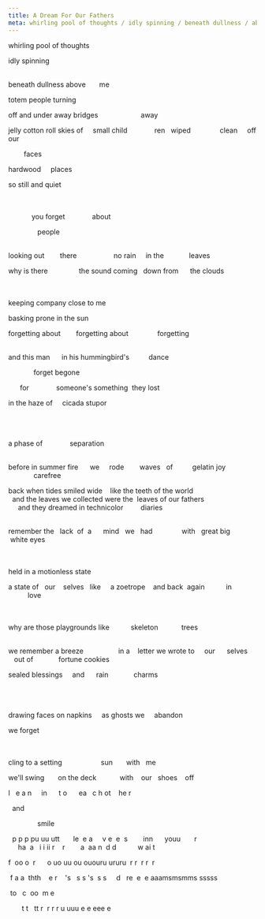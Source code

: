 ```yaml
---
title: A Dream For Our Fathers
meta: whirling pool of thoughts / idly spinning / beneath dullness / above / me
---
```


whirling&nbsp;pool&nbsp;of&nbsp;thoughts

idly&nbsp;spinning
<br>
<br>

beneath&nbsp;dullness
above
&nbsp;&nbsp;&nbsp;&nbsp;&nbsp;&nbsp;me
<!--excerpt-->

totem&nbsp;people&nbsp;turning

off&nbsp;and&nbsp;under
away&nbsp;bridges
&nbsp;&nbsp;&nbsp;&nbsp;&nbsp;&nbsp;&nbsp;&nbsp;&nbsp;&nbsp;&nbsp;&nbsp;&nbsp;&nbsp;&nbsp;&nbsp;&nbsp;&nbsp;&nbsp;&nbsp;&nbsp;away
<br>

jelly&nbsp;cotton&nbsp;roll
skies&nbsp;of
&nbsp;&nbsp;&nbsp;&nbsp;small&nbsp;child
&nbsp;&nbsp;&nbsp;&nbsp;&nbsp;&nbsp;&nbsp;&nbsp;&nbsp;&nbsp;&nbsp;&nbsp;&nbsp;ren
&nbsp;&nbsp;wiped
&nbsp;&nbsp;&nbsp;&nbsp;&nbsp;&nbsp;&nbsp;&nbsp;&nbsp;&nbsp;&nbsp;&nbsp;&nbsp;&nbsp;clean
&nbsp;&nbsp;&nbsp;&nbsp;off
our

&nbsp;&nbsp;&nbsp;&nbsp;&nbsp;&nbsp;&nbsp;&nbsp;faces
<br>

hardwood&nbsp;&nbsp;&nbsp;&nbsp;&nbsp;places

so&nbsp;still&nbsp;and
quiet
<br>
<br>
<br>

&nbsp;&nbsp;&nbsp;&nbsp;&nbsp;&nbsp;&nbsp;&nbsp;&nbsp;&nbsp;&nbsp;&nbsp;you&nbsp;forget
&nbsp;&nbsp;&nbsp;&nbsp;&nbsp;&nbsp;&nbsp;&nbsp;&nbsp;&nbsp;&nbsp;&nbsp;&nbsp;about

&nbsp;&nbsp;&nbsp;&nbsp;&nbsp;&nbsp;&nbsp;&nbsp;&nbsp;&nbsp;&nbsp;&nbsp;&nbsp;&nbsp;&nbsp;people
<br>
<br>

looking&nbsp;out
&nbsp;&nbsp;&nbsp;&nbsp;&nbsp;&nbsp;&nbsp;there
&nbsp;&nbsp;&nbsp;&nbsp;&nbsp;&nbsp;&nbsp;&nbsp;&nbsp;&nbsp;&nbsp;&nbsp;&nbsp;&nbsp;&nbsp;&nbsp;&nbsp;&nbsp;no&nbsp;rain
&nbsp;&nbsp;&nbsp;&nbsp;in&nbsp;the
&nbsp;&nbsp;&nbsp;&nbsp;&nbsp;&nbsp;&nbsp;&nbsp;&nbsp;&nbsp;&nbsp;&nbsp;leaves

why&nbsp;is&nbsp;there
&nbsp;&nbsp;&nbsp;&nbsp;&nbsp;&nbsp;&nbsp;&nbsp;&nbsp;&nbsp;&nbsp;&nbsp;&nbsp;&nbsp;&nbsp;the&nbsp;sound&nbsp;coming
&nbsp;&nbsp;down&nbsp;from
&nbsp;&nbsp;&nbsp;&nbsp;&nbsp;the
clouds
<br>
<br>
<br>

keeping&nbsp;company
close&nbsp;to&nbsp;me
<br>

basking&nbsp;prone&nbsp;in&nbsp;the&nbsp;sun
<br>

forgetting&nbsp;about
&nbsp;&nbsp;&nbsp;&nbsp;&nbsp;&nbsp;&nbsp;forgetting&nbsp;about
&nbsp;&nbsp;&nbsp;&nbsp;&nbsp;&nbsp;&nbsp;&nbsp;&nbsp;&nbsp;&nbsp;&nbsp;&nbsp;&nbsp;forgetting
<br>
<br>

and&nbsp;this&nbsp;man
&nbsp;&nbsp;&nbsp;&nbsp;&nbsp;in&nbsp;his&nbsp;hummingbird's
&nbsp;&nbsp;&nbsp;&nbsp;&nbsp;&nbsp;&nbsp;&nbsp;&nbsp;dance

&nbsp;&nbsp;&nbsp;&nbsp;&nbsp;&nbsp;
&nbsp;&nbsp;&nbsp;&nbsp;&nbsp;&nbsp;forget&nbsp;begone

&nbsp;&nbsp;&nbsp;&nbsp;&nbsp;&nbsp;for
&nbsp;&nbsp;&nbsp;&nbsp;&nbsp;&nbsp;&nbsp;&nbsp;&nbsp;&nbsp;&nbsp;&nbsp;&nbsp;someone's&nbsp;something
&nbsp;they&nbsp;lost

in&nbsp;the&nbsp;haze&nbsp;of
&nbsp;&nbsp;&nbsp;&nbsp;cicada&nbsp;stupor
<br>
<br>
<br>
<br>

a&nbsp;phase&nbsp;of
&nbsp;&nbsp;&nbsp;&nbsp;&nbsp;&nbsp;&nbsp;&nbsp;&nbsp;&nbsp;&nbsp;&nbsp;&nbsp;separation
<br>
<br>

before&nbsp;in&nbsp;summer&nbsp;fire
&nbsp;&nbsp;&nbsp;&nbsp;&nbsp;we&nbsp;&nbsp;&nbsp;&nbsp;&nbsp;rode&nbsp;&nbsp;&nbsp;&nbsp;&nbsp;&nbsp;&nbsp;&nbsp;waves&nbsp;&nbsp;&nbsp;of
&nbsp;&nbsp;&nbsp;&nbsp;&nbsp;&nbsp;&nbsp;&nbsp;&nbsp;gelatin&nbsp;joy
&nbsp;&nbsp;&nbsp;&nbsp;&nbsp;&nbsp;&nbsp;&nbsp;&nbsp;&nbsp;&nbsp;&nbsp;&nbsp;carefree
<br>

back&nbsp;when&nbsp;tides&nbsp;smiled&nbsp;wide
&nbsp;&nbsp;&nbsp;like&nbsp;the&nbsp;teeth&nbsp;of&nbsp;the&nbsp;world
&nbsp;&nbsp;and&nbsp;the&nbsp;leaves&nbsp;we&nbsp;collected&nbsp;were&nbsp;the
&nbsp;leaves&nbsp;of&nbsp;our&nbsp;fathers
&nbsp;&nbsp;&nbsp;&nbsp;&nbsp;and&nbsp;they&nbsp;dreamed&nbsp;in&nbsp;technicolor
&nbsp;&nbsp;&nbsp;&nbsp;&nbsp;&nbsp;&nbsp;&nbsp;diaries
<br>
<br>

remember&nbsp;the&nbsp;&nbsp;&nbsp;lack&nbsp;&nbsp;of&nbsp;&nbsp;a&nbsp;&nbsp;&nbsp;&nbsp;&nbsp;&nbsp;mind
&nbsp;&nbsp;we&nbsp;&nbsp;&nbsp;had
&nbsp;&nbsp;&nbsp;&nbsp;&nbsp;&nbsp;&nbsp;&nbsp;&nbsp;&nbsp;&nbsp;&nbsp;&nbsp;&nbsp;with&nbsp;&nbsp;&nbsp;great&nbsp;big
&nbsp;white&nbsp;eyes
<br>
<br>
<br>

held&nbsp;in&nbsp;a
motionless&nbsp;state
<br>

a&nbsp;state&nbsp;of&nbsp;&nbsp;&nbsp;our&nbsp;&nbsp;&nbsp;&nbsp;selves&nbsp;&nbsp;&nbsp;like
&nbsp;&nbsp;&nbsp;&nbsp;a&nbsp;zoetrope&nbsp;&nbsp;&nbsp;&nbsp;and&nbsp;back
&nbsp;again
&nbsp;&nbsp;&nbsp;&nbsp;&nbsp;&nbsp;&nbsp;&nbsp;&nbsp;&nbsp;in
&nbsp;&nbsp;&nbsp;&nbsp;&nbsp;&nbsp;&nbsp;&nbsp;&nbsp;&nbsp;love
<br>
<br>
<br>

why&nbsp;are&nbsp;those&nbsp;playgrounds&nbsp;like
&nbsp;&nbsp;&nbsp;&nbsp;&nbsp;&nbsp;&nbsp;&nbsp;&nbsp;&nbsp;skeleton
&nbsp;&nbsp;&nbsp;&nbsp;&nbsp;&nbsp;&nbsp;&nbsp;&nbsp;&nbsp;&nbsp;trees
<br>
<br>

we&nbsp;remember&nbsp;a&nbsp;breeze
&nbsp;&nbsp;&nbsp;&nbsp;&nbsp;&nbsp;&nbsp;&nbsp;&nbsp;&nbsp;&nbsp;&nbsp;&nbsp;&nbsp;&nbsp;&nbsp;&nbsp;in&nbsp;a&nbsp;&nbsp;&nbsp;&nbsp;letter
we&nbsp;wrote&nbsp;to
&nbsp;&nbsp;&nbsp;&nbsp;our&nbsp;&nbsp;&nbsp;&nbsp;&nbsp;&nbsp;selves
&nbsp;&nbsp;&nbsp;out&nbsp;of
&nbsp;&nbsp;&nbsp;&nbsp;&nbsp;&nbsp;&nbsp;&nbsp;&nbsp;&nbsp;&nbsp;&nbsp;fortune&nbsp;cookies
<br>

sealed&nbsp;blessings
&nbsp;&nbsp;&nbsp;&nbsp;and&nbsp;&nbsp;&nbsp;&nbsp;&nbsp;&nbsp;rain&nbsp;&nbsp;&nbsp;&nbsp;&nbsp;&nbsp;&nbsp;&nbsp;&nbsp;&nbsp;&nbsp;&nbsp;&nbsp;charms
<br>
<br>
<br>
<br>

drawing&nbsp;faces&nbsp;on&nbsp;napkins
&nbsp;&nbsp;&nbsp;&nbsp;as&nbsp;ghosts&nbsp;we&nbsp;&nbsp;&nbsp;&nbsp;&nbsp;abandon

we&nbsp;forget
<br>
<br>
<br>

cling&nbsp;to&nbsp;a&nbsp;setting
&nbsp;&nbsp;&nbsp;&nbsp;&nbsp;&nbsp;&nbsp;&nbsp;&nbsp;&nbsp;&nbsp;&nbsp;&nbsp;&nbsp;&nbsp;&nbsp;&nbsp;&nbsp;&nbsp;sun
&nbsp;&nbsp;&nbsp;&nbsp;&nbsp;&nbsp;with&nbsp;&nbsp;&nbsp;me
<br>

we'll&nbsp;swing
&nbsp;&nbsp;&nbsp;&nbsp;&nbsp;&nbsp;on&nbsp;the&nbsp;deck
&nbsp;&nbsp;&nbsp;&nbsp;&nbsp;&nbsp;&nbsp;&nbsp;&nbsp;&nbsp;&nbsp;with&nbsp;&nbsp;&nbsp;&nbsp;our&nbsp;&nbsp;&nbsp;shoes&nbsp;&nbsp;&nbsp;&nbsp;off
<br>

l&nbsp;&nbsp;&nbsp;e&nbsp;a&nbsp;n&nbsp;&nbsp;&nbsp;&nbsp;&nbsp;in&nbsp;&nbsp;&nbsp;&nbsp;&nbsp;&nbsp;t&nbsp;o
&nbsp;&nbsp;&nbsp;&nbsp;&nbsp;ea&nbsp;&nbsp;&nbsp;c&nbsp;h&nbsp;ot&nbsp;&nbsp;&nbsp;&nbsp;he&nbsp;r

&nbsp;&nbsp;and
<br>

&nbsp;&nbsp;&nbsp;&nbsp;&nbsp;&nbsp;&nbsp;&nbsp;&nbsp;&nbsp;&nbsp;&nbsp;&nbsp;&nbsp;&nbsp;smile
<br>

&nbsp;&nbsp;p&nbsp;p&nbsp;p&nbsp;pu&nbsp;uu&nbsp;utt&nbsp;&nbsp;&nbsp;&nbsp;&nbsp;&nbsp;&nbsp;le&nbsp;&nbsp;e&nbsp;a&nbsp;&nbsp;&nbsp;&nbsp;&nbsp;v&nbsp;e&nbsp;&nbsp;e&nbsp;&nbsp;s&nbsp;&nbsp;&nbsp;&nbsp;&nbsp;&nbsp;&nbsp;&nbsp;inn&nbsp;&nbsp;&nbsp;&nbsp;&nbsp;&nbsp;youu&nbsp;&nbsp;&nbsp;&nbsp;&nbsp;&nbsp;&nbsp;r
&nbsp;&nbsp;&nbsp;&nbsp;&nbsp;ha&nbsp;&nbsp;a&nbsp;&nbsp;&nbsp;i&nbsp;i&nbsp;ii&nbsp;r&nbsp;&nbsp;&nbsp;&nbsp;r&nbsp;&nbsp;&nbsp;&nbsp;&nbsp;&nbsp;&nbsp;&nbsp;a&nbsp;&nbsp;aa&nbsp;n&nbsp;&nbsp;d&nbsp;d
&nbsp;&nbsp;&nbsp;&nbsp;&nbsp;&nbsp;&nbsp;&nbsp;&nbsp;&nbsp;w&nbsp;ai&nbsp;t

f&nbsp;&nbsp;oo&nbsp;o&nbsp;&nbsp;r&nbsp;&nbsp;&nbsp;&nbsp;&nbsp;&nbsp;o&nbsp;uo&nbsp;uu&nbsp;ou&nbsp;ououru&nbsp;ururu&nbsp;&nbsp;r&nbsp;r&nbsp;&nbsp;r&nbsp;r&nbsp;&nbsp;r

&nbsp;f&nbsp;a&nbsp;a&nbsp;&nbsp;thth&nbsp;&nbsp;&nbsp;&nbsp;e&nbsp;r&nbsp;&nbsp;&nbsp;&nbsp;'s&nbsp;&nbsp;&nbsp;s&nbsp;s&nbsp;'s&nbsp;&nbsp;s&nbsp;s&nbsp;&nbsp;&nbsp;&nbsp;&nbsp;d&nbsp;&nbsp;&nbsp;re&nbsp;&nbsp;e&nbsp;&nbsp;e&nbsp;aaamsmsmms&nbsp;sssss

&nbsp;to&nbsp;&nbsp;&nbsp;c&nbsp;&nbsp;oo&nbsp;&nbsp;m&nbsp;e

&nbsp;&nbsp;&nbsp;&nbsp;&nbsp;&nbsp;&nbsp;t&nbsp;t&nbsp;&nbsp;&nbsp;tt&nbsp;r&nbsp;&nbsp;r&nbsp;r&nbsp;r&nbsp;u&nbsp;uuu&nbsp;e&nbsp;e&nbsp;eee&nbsp;e
